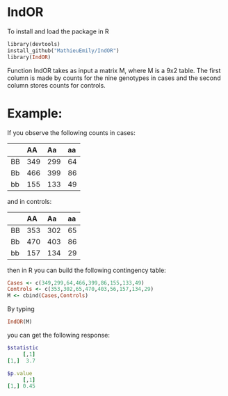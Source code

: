 # IndOR

To install and load the package in R

```ruby
library(devtools)
install_github("MathieuEmily/IndOR")
library(IndOR)
```

Function IndOR takes as input a matrix M, where M is a 9x2 table. The first column is made by counts for the nine genotypes in cases and the second column stores counts for controls.

# Example:

If you observe the following counts in cases:


|       |  AA | Aa | aa |
|------|:-----|:-----|:----|
| BB	| 349 | 299 | 64 |
| Bb	| 466	 | 399 | 86 |
| bb   | 155 | 133 | 49 |

and in controls:

|       |  AA | Aa | aa |
|------|:-----|:-----|:----|
|BB	|353	|302	|65|
|Bb	|470	|403	|86|
|bb	|157	|134	|29|

then in R you can build the following contingency table:

```ruby
Cases <- c(349,299,64,466,399,86,155,133,49)
Controls <- c(353,302,65,470,403,56,157,134,29)
M <- cbind(Cases,Controls)
```

By typing 
```ruby
IndOR(M)
```
you can get the following response:
```ruby
$statistic
     [,1]
[1,]  3.7

$p.value
     [,1]
[1,] 0.45
```
